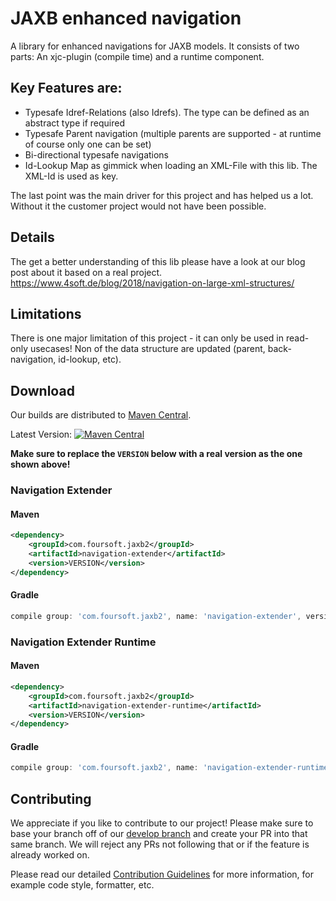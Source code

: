 # JAXB enhanced navigation
A library for enhanced navigations for JAXB models. It consists of two parts: An xjc-plugin (compile time) and a runtime component.

## Key Features are:

- Typesafe Idref-Relations (also Idrefs). The type can be defined as an abstract type if required
- Typesafe Parent navigation (multiple parents are supported - at runtime of course only one can be set)
- Bi-directional typesafe navigations
- Id-Lookup Map as gimmick when loading an XML-File with this lib. The XML-Id is used as key.

The last point was the main driver for this project and has helped us a lot. Without it the customer project would not have been possible. 


## Details
The get a better understanding of this lib please have a look at our blog post about it based on a real project.
https://www.4soft.de/blog/2018/navigation-on-large-xml-structures/

## Limitations
There is one major limitation of this project - it can only be used in read-only usecases! Non of the data structure are updated (parent, back-navigation, id-lookup, etc). 

## Download
Our builds are distributed to [Maven Central](https://mvnrepository.com/artifact/com.foursoft.jaxb2).

Latest Version: [![Maven Central](https://maven-badges.herokuapp.com/maven-central/com.foursoft.jaxb2/navigation-extender-runtime/badge.svg)](https://mvnrepository.com/artifact/com.foursoft.jaxb2)

**Make sure to replace the `VERSION` below with a real version as the one shown above!**

### Navigation Extender

#### Maven
```xml
<dependency>
    <groupId>com.foursoft.jaxb2</groupId>
    <artifactId>navigation-extender</artifactId>
    <version>VERSION</version>
</dependency>
```

#### Gradle
```groovy
compile group: 'com.foursoft.jaxb2', name: 'navigation-extender', version: 'VERSION'
```

### Navigation Extender Runtime

#### Maven
```xml
<dependency>
    <groupId>com.foursoft.jaxb2</groupId>
    <artifactId>navigation-extender-runtime</artifactId>
    <version>VERSION</version>
</dependency>
```

#### Gradle
```groovy
compile group: 'com.foursoft.jaxb2', name: 'navigation-extender-runtime', version: 'VERSION'
```

## Contributing
We appreciate if you like to contribute to our project! Please make sure to base your branch off of our [develop branch](https://github.com/4Soft-de/jaxb-enhanced-navigation/tree/develop) and create your PR into that same branch. We will reject any PRs not following that or if the feature is already worked on.

Please read our detailed [Contribution Guidelines](https://github.com/4Soft-de/jaxb-enhanced-navigation/blob/develop/.github/CONTRIBUTING.md) for more information, for example code style, formatter, etc.